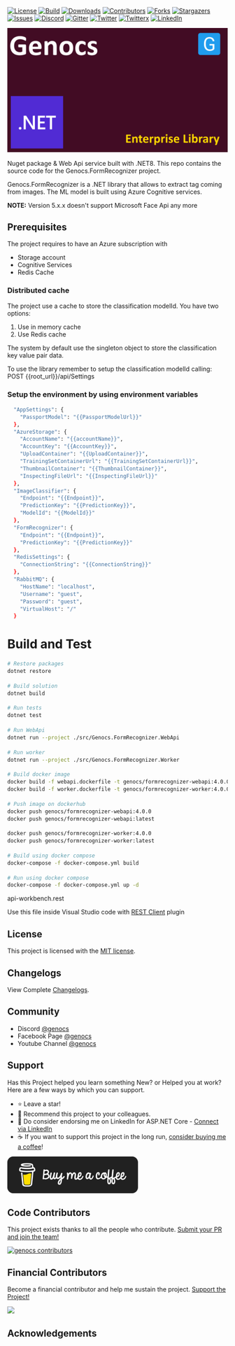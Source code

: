 <!-- PROJECT SHIELDS -->
[![License][license-shield]][license-url]
[![Build][build-shield]][build-url]
[![Downloads][downloads-shield]][downloads-url]
[![Contributors][contributors-shield]][contributors-url]
[![Forks][forks-shield]][forks-url]
[![Stargazers][stars-shield]][stars-url]
[![Issues][issues-shield]][issues-url]
[![Discord][discord-shield]][discord-url]
[![Gitter][gitter-shield]][gitter-url]
[![Twitter][twitter-shield]][twitter-url]
[![Twitterx][twitterx-shield]][twitterx-url]
[![LinkedIn][linkedin-shield]][linkedin-url]

[license-shield]: https://img.shields.io/github/license/Genocs/form-recognizer?color=2da44e&style=flat-square
[license-url]: https://github.com/Genocs/form-recognizer/blob/main/LICENSE
[build-shield]: https://github.com/Genocs/form-recognizer/actions/workflows/build_and_test.yml/badge.svg?branch=main
[build-url]: https://github.com/Genocs/form-recognizer/actions/workflows/build_and_test.yml
[downloads-shield]: https://img.shields.io/nuget/dt/Genocs.Microservice.Template.svg?color=2da44e&label=downloads&logo=nuget
[downloads-url]: https://www.nuget.org/packages/Genocs.Microservice.Template
[contributors-shield]: https://img.shields.io/github/contributors/Genocs/form-recognizer.svg?style=flat-square
[contributors-url]: https://github.com/Genocs/form-recognizer/graphs/contributors
[forks-shield]: https://img.shields.io/github/forks/Genocs/form-recognizer?style=flat-square
[forks-url]: https://github.com/Genocs/form-recognizer/network/members
[stars-shield]: https://img.shields.io/github/stars/Genocs/form-recognizer.svg?style=flat-square
[stars-url]: https://img.shields.io/github/stars/Genocs/form-recognizer?style=flat-square
[issues-shield]: https://img.shields.io/github/issues/Genocs/form-recognizer?style=flat-square
[issues-url]: https://github.com/Genocs/form-recognizer/issues
[discord-shield]: https://img.shields.io/discord/1106846706512953385?color=%237289da&label=Discord&logo=discord&logoColor=%237289da&style=flat-square
[discord-url]: https://discord.com/invite/fWwArnkV
[gitter-shield]: https://img.shields.io/badge/chat-on%20gitter-blue.svg
[gitter-url]: https://gitter.im/genocs/
[twitter-shield]: https://img.shields.io/twitter/follow/genocs?color=1DA1F2&label=Twitter&logo=Twitter&style=flat-square
[twitter-url]: https://twitter.com/genocs
[linkedin-shield]: https://img.shields.io/badge/-LinkedIn-black.svg?style=flat-square&logo=linkedin&colorB=555
[linkedin-url]: https://www.linkedin.com/in/giovanni-emanuele-nocco-b31a5169/
[twitterx-shield]: https://img.shields.io/twitter/url/https/twitter.com/genocs.svg?style=social
[twitterx-url]: https://twitter.com/genocs


<p align="center">
    <img src="./assets/genocs-library-logo.png" alt="icon">
</p>



Nuget package & Web Api service built with .NET8.
This repo contains the source code for the Genocs.FormRecognizer project. 

Genocs.FormRecognizer is a .NET library that allows to extract tag coming from images. The ML model is built using Azure Cognitive services. 

**NOTE:** Version 5.x.x doesn't support Microsoft Face Api any more


## Prerequisites 

The project requires to have an Azure subscription with
- Storage account
- Cognitive Services
- Redis Cache

### Distributed cache
The project use a cache to store the classification modelId.
You have two options:
1. Use in memory cache
2. Use Redis cache  

The system by default use the singleton object to store the classification key value pair data.

To use the library remember to setup the classification modelId calling:
POST {{root_url}}/api/Settings

### Setup the environment by using environment variables

``` bash
  "AppSettings": {
    "PassportModel": "{{PassportModelUrl}}"
  },
  "AzureStorage": {
    "AccountName": "{{accountName}}",
    "AccountKey": "{{AccountKey}}",
    "UploadContainer": "{{UploadContainer}}",
    "TrainingSetContainerUrl": "{{TrainingSetContainerUrl}}",
    "ThumbnailContainer": "{{ThumbnailContainer}}",
    "InspectingFileUrl": "{{InspectingFileUrl}}"
  },
  "ImageClassifier": {
    "Endpoint": "{{Endpoint}}",
    "PredictionKey": "{{PredictionKey}}",
    "ModelId": "{{ModelId}}"
  },
  "FormRecognizer": {
    "Endpoint": "{{Endpoint}}",
    "PredictionKey": "{{PredictionKey}}"
  },
  "RedisSettings": {
    "ConnectionString": "{{ConnectionString}}"
  },
  "RabbitMQ": {
    "HostName": "localhost",
    "Username": "guest",
    "Password": "guest",
    "VirtualHost": "/"
  }
```  
  

# Build and Test

``` bash
# Restore packages
dotnet restore

# Build solution
dotnet build

# Run tests
dotnet test

# Run WebApi
dotnet run --project ./src/Genocs.FormRecognizer.WebApi

# Run worker
dotnet run --project ./src/Genocs.FormRecognizer.Worker

# Build docker image
docker build -f webapi.dockerfile -t genocs/formrecognizer-webapi:4.0.0 -t genocs/formrecognizer-webapi:latest .
docker build -f worker.dockerfile -t genocs/formrecognizer-worker:4.0.0 -t genocs/formrecognizer-worker:latest .

# Push image on dockerhub
docker push genocs/formrecognizer-webapi:4.0.0
docker push genocs/formrecognizer-webapi:latest

docker push genocs/formrecognizer-worker:4.0.0
docker push genocs/formrecognizer-worker:latest

# Build using docker compose
docker-compose -f docker-compose.yml build

# Run using docker compose
docker-compose -f docker-compose.yml up -d
```


api-workbench.rest

Use this file inside Visual Studio code with [REST Client](https://marketplace.visualstudio.com/items?itemName=humao.rest-client) plugin


## License

This project is licensed with the [MIT license](LICENSE).

## Changelogs

View Complete [Changelogs](https://github.com/Genocs/form-recognizer/blob/main/CHANGELOGS.md).

## Community

- Discord [@genocs](https://discord.com/invite/fWwArnkV)
- Facebook Page [@genocs](https://facebook.com/Genocs)
- Youtube Channel [@genocs](https://youtube.com/c/genocs)


## Support

Has this Project helped you learn something New? or Helped you at work?
Here are a few ways by which you can support.

- ⭐ Leave a star! 
- 🥇 Recommend this project to your colleagues.
- 🦸 Do consider endorsing me on LinkedIn for ASP.NET Core - [Connect via LinkedIn](https://www.linkedin.com/in/giovanni-emanuele-nocco-b31a5169/) 
- ☕ If you want to support this project in the long run, [consider buying me a coffee](https://www.buymeacoffee.com/genocs)!
  

[![buy-me-a-coffee](https://raw.githubusercontent.com/Genocs/form-recognizer/main/assets/buy-me-a-coffee.png "buy-me-a-coffee")](https://www.buymeacoffee.com/genocs)

## Code Contributors

This project exists thanks to all the people who contribute. [Submit your PR and join the team!](CONTRIBUTING.md)

[![genocs contributors](https://contrib.rocks/image?repo=Genocs/form-recognizer "genocs contributors")](https://github.com/genocs/form-recognizer/graphs/contributors)

## Financial Contributors

Become a financial contributor and help me sustain the project. [Support the Project!](https://opencollective.com/genocs/contribute)

<a href="https://opencollective.com/genocs"><img src="https://opencollective.com/genocs/individuals.svg?width=890"></a>


## Acknowledgements









